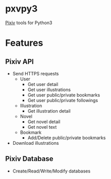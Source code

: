 # pxvpy3
[Pixiv](https://www.pixiv.net/en/) tools for Python3

# Features
## Pixiv API
- Send HTTPS requests
  - User
    - Get user detail
    - Get user illustrations
    - Get user public/private bookmarks
    - Get user public/private followings
  - Illustration
    - Get illustration detail
  - Novel
    - Get novel detail
    - Get novel text
  - Bookmark
    - Add/Delete public/private bookmarks
- Download illustrations

## Pixiv Database
- Create/Read/Write/Modify databases
